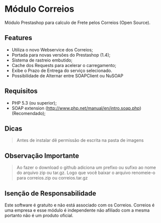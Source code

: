 Módulo Correios
===============

Módulo Prestashop para calculo de Frete pelos Correios (Open Source).

Features
--------

* Utiliza o novo Webservice dos Correios;
* Portada para novas versões do Prestashop (1.4);
* Sistema de rastreio embutido;
* Cache dos Requests para acelerar o carregamento;
* Exibe o Prazo de Entrega do serviço selecionado.
* Possibilidade de Alternar entre SOAPClient ou NuSOAP

Requisitos
----------

* PHP 5.3 (ou superior);
* SOAP extension (http://www.php.net/manual/en/intro.soap.php) (Recomendado);

Dicas
-----

> Antes de instalar dê permissão de escrita na pasta de imagens

Observação Importante
---------------------

> Ao fazer o download o github adiciona um prefixo ou sufixo ao nome do arquivo zip ou tar.gz.
> Logo que você baixar o arquivo renomeie-o para correios.zip ou correios.tar.gz

Isenção de Responsabilidade
---------------------------

Este software é gratuito e não está associado com os Correios. 
Correios é uma empresa e esse módulo é independente não afiliado com a mesma portanto não é 
um produto oficial.